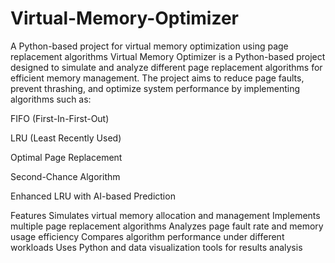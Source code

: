 # Virtual-Memory-Optimizer
A Python-based project for virtual memory optimization using page replacement algorithms
Virtual Memory Optimizer is a Python-based project designed to simulate and analyze different page replacement algorithms for efficient memory management. The project aims to reduce page faults, prevent thrashing, and optimize system performance by implementing algorithms such as:

FIFO (First-In-First-Out)

LRU (Least Recently Used)

Optimal Page Replacement

Second-Chance Algorithm

Enhanced LRU with AI-based Prediction

Features
 Simulates virtual memory allocation and management
 Implements multiple page replacement algorithms
 Analyzes page fault rate and memory usage efficiency
 Compares algorithm performance under different workloads
 Uses Python and data visualization tools for results analysis
